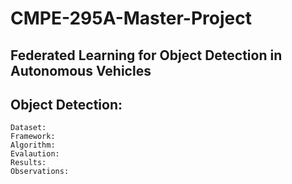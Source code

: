 # CMPE-295A-Master-Project
## Federated Learning for Object Detection in  Autonomous Vehicles

## Object Detection:
    Dataset:
    Framework:
    Algorithm:
    Evalaution:
    Results:
    Observations:
